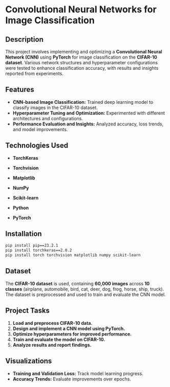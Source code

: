 # Convolutional Neural Networks for Image Classification

## Description

This project involves implementing and optimizing a **Convolutional Neural Network (CNN)** using **PyTorch** for image classification on the **CIFAR-10 dataset**. Various network structures and hyperparameter configurations were tested to enhance classification accuracy, with results and insights reported from experiments.

## Features

- **CNN-based Image Classification:** Trained deep learning model to classify images in the CIFAR-10 dataset.
- **Hyperparameter Tuning and Optimization:** Experimented with different architectures and configurations.
- **Performance Evaluation and Insights:** Analyzed accuracy, loss trends, and model improvements.

## Technologies Used

- **TorchKeras**

- **Torchvision**

- **Matplotlib**

- **NumPy**

- **Scikit-learn**

- **Python**

- **PyTorch**

## Installation

```bash
pip install pip==23.2.1
pip install torchkeras==2.0.2
pip install torch torchvision matplotlib numpy scikit-learn
```



## Dataset

The **CIFAR-10 dataset** is used, containing **60,000 images** across **10 classes** (airplane, automobile, bird, cat, deer, dog, frog, horse, ship, truck). The dataset is preprocessed and used to train and evaluate the CNN model.

## Project Tasks

1. **Load and preprocess CIFAR-10 data.**
2. **Design and implement a CNN model using PyTorch.**
3. **Optimize hyperparameters for improved performance.**
4. **Train and evaluate the model on CIFAR-10.**
5. **Analyze results and report findings.**

## Visualizations

- **Training and Validation Loss:** Track model learning progress.
- **Accuracy Trends:** Evaluate improvements over epochs.



